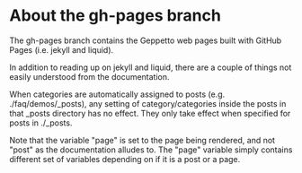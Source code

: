 # About the gh-pages branch
The gh-pages branch contains the Geppetto web pages built with GitHub Pages (i.e. jekyll and liquid).

In addition to reading up on jekyll and liquid, there are a couple of things not easily understood
from the documentation.

When categories are automatically assigned to posts (e.g. ./faq/demos/_posts), any setting of 
category/categories inside the posts in that _posts directory has no effect. They only take effect
when specified for posts in ./_posts.

Note that the variable "page" is set to the page being rendered, and not "post" as the documentation alludes
to. The "page" variable simply contains different set of variables depending on if it is a post or a page.


